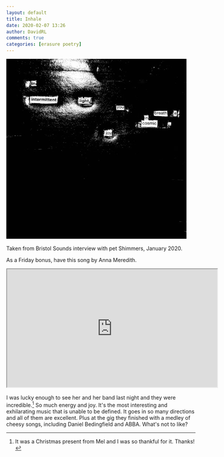 ```yaml
---  
layout: default  
title: Inhale  
date: 2020-02-07 13:26  
author: DavidRL  
comments: true  
categories: [erasure poetry]  
---  
```

<img src="/assets/images/articles/inhale.jpeg"  class="responsive"><br>

Taken from Bristol Sounds interview with pet Shimmers, January 2020.  

As a Friday bonus, have this song by Anna Meredith.  

<iframe class="embed-responsive-item" src="https://www.youtube.com/embed/yjmZLaymJU8" width="560" height="315"></iframe>  

I was lucky enough to see her and her band last night and they were incredible.[^1] So much energy and joy. It's the most interesting and exhilarating music that is unable to be defined. It goes in so many directions and all of them are excellent. Plus at the gig they finished with a medley of cheesy songs, including Daniel Bedingfield and ABBA. What's not to like?  

[^1]: It was a Christmas present from Mel and I was so thankful for it. Thanks!
